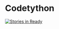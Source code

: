 # Codetython
[![Stories in Ready](https://badge.waffle.io/codetython/codetython.svg?label=ready&title=Ready)](http://waffle.io/codetython/codetython)
